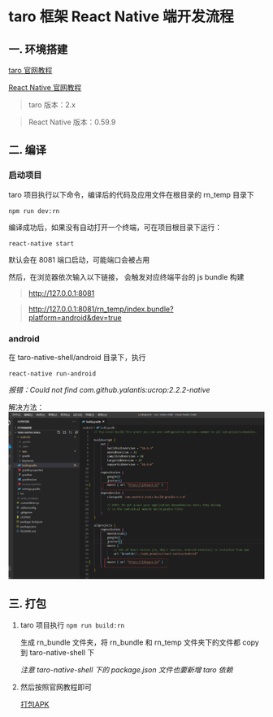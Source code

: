# taro 框架 React Native 端开发流程

## 一. 环境搭建

[taro 官网教程](https://taro-docs.jd.com/taro/docs/2.x/react-native/)

[React Native 官网教程](https://www.reactnative.cn/docs/0.59/getting-started.html)

> taro 版本：2.x

> React Native 版本：0.59.9

## 二. 编译


### 启动项目
taro 项目执行以下命令，编译后的代码及应用文件在根目录的 rn_temp 目录下
```
npm run dev:rn
```

编译成功后，如果没有自动打开一个终端，可在项目根目录下运行：
```
react-native start
```
默认会在 8081 端口启动，可能端口会被占用

然后，在浏览器依次输入以下链接， 会触发对应终端平台的 js bundle 构建

> http://127.0.0.1:8081

> http://127.0.0.1:8081/rn_temp/index.bundle?platform=android&dev=true


### android

在 taro-native-shell/android 目录下，执行

```
react-native run-android
```

*报错：Could not find com.github.yalantis:ucrop:2.2.2-native*

解决方法：
![react-native run-android报错](../images/20-11-03.png)

## 三. 打包

1. taro 项目执行 ```npm run build:rn```

    生成 rn_bundle 文件夹，将 rn_bundle 和 rn_temp 文件夹下的文件都 copy 到 taro-native-shell 下

    *注意 taro-native-shell 下的 package.json 文件也要新增 taro 依赖*

2. 然后按照官网教程即可


    [打包APK](https://reactnative.cn/docs/signed-apk-android)